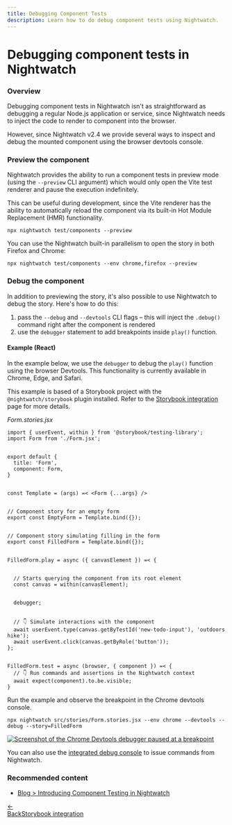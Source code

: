 ```yaml
---
title: Debugging Component Tests
description: Learn how to do debug component tests using Nightwatch.
---
```


<div class="page-header"><h1>Debugging component tests in Nightwatch</h1></div>


### Overview

Debugging component tests in Nightwatch isn't as straightforward as debugging a regular Node.js application or service, since Nightwatch needs to inject the code to render to component into the browser.

However, since Nightwatch v2.4 we provide several ways to inspect and debug the mounted component using the browser devtools console.

### Preview the component

Nightwatch provides the ability to run a component tests in preview mode (using the `--preview` CLI argument) which would only open the Vite test renderer and pause the execution indefinitely.

This can be useful during development, since the Vite renderer has the ability to automatically reload the component via its built-in Hot Module Replacement (HMR) functionality.

<pre class="hide-indicator"><code class="language-bash">npx nightwatch test/components --preview</code></pre>


You can use the Nightwatch built-in parallelism to open the story in both Firefox and Chrome:

<pre class="hide-indicator"><code class="language-bash">npx nightwatch test/components --env chrome,firefox --preview</code></pre>

### Debug the component

In addition to previewing the story, it's also possible to use Nightwatch to debug the story. Here's how to do this: 
1. pass the `--debug` and `--devtools` CLI flags – this will inject the `.debug()` command right after the component is rendered  
2. use the `debugger` statement to add breakpoints inside `play()` function.

#### Example (React)

In the example below, we use the `debugger` to debug the `play()` function using the browser Devtools. This functionality is currently available in Chrome, Edge, and Safari.

This example is based of a Storybook project with the `@nightwatch/storybook` plugin installed. Refer to the [Storybook integration](/guide/component-testing/storybook-component-testing.html) page for more details.

<div class="sample-test"><i>Form.stories.jsx</i><pre class="line-numbers language-javascript"><code class="language-javascript">import { userEvent, within } from '@storybook/testing-library';
import Form from './Form.jsx';
<br>
export default {
  title: 'Form',
  component: Form,
}
<br>
const Template = (args) =&lt; &lt;Form {...args} /&gt;
<br>
// Component story for an empty form
export const EmptyForm = Template.bind({});
<br>
// Component story simulating filling in the form
export const FilledForm = Template.bind({});
<br>
FilledForm.play = async ({ canvasElement }) =&lt; {
  <br>
  // Starts querying the component from its root element
  const canvas = within(canvasElement);
  <br>
  debugger;
  <br>
  // 👇 Simulate interactions with the component
  await userEvent.type(canvas.getByTestId('new-todo-input'), 'outdoors hike');
  await userEvent.click(canvas.getByRole('button'));
};
<br>
FilledForm.test = async (browser, { component }) =&lt; {
  // 👇 Run commands and assertions in the Nightwatch context
  await expect(component).to.be.visible;
}
</code></pre></div>

Run the example and observe the breakpoint in the Chrome devtools console.

<pre class="hide-indicator"><code class="language-bash">npx nightwatch src/stories/Form.stories.jsx --env chrome --devtools --debug --story=FilledForm</code></pre>

<a href="https://raw.githubusercontent.com/nightwatchjs/nightwatch-storybook-plugin/main/.github/assets/debugger.png"><img src="https://raw.githubusercontent.com/nightwatchjs/nightwatch-storybook-plugin/main/.github/assets/debugger.png" alt="Screenshot of the Chrome Devtools debugger paused at a breakpoint" style="max-width:800px"></a>

You can also use the [integrated debug console](https://nightwatchjs.org/guide/debugging-tests/using-debug.html) to issue commands from Nightwatch.


### Recommended content
- [Blog > Introducing Component Testing in Nightwatch](https://nightwatchjs.org/blog/introducing-component-testing-in-nightwatch/)

<div class="doc-pagination pt-40">
  <div class="previous">
	<a href="https://nightwatchjs.org/guide/component-testing/storybook-component-testing.html">
	  <span>←</span><div class="d-flex flex-column"><span class="smallT">Back</span><span class="bigT">Storybook integration</span></div>
	</a>
  </div>

</div>